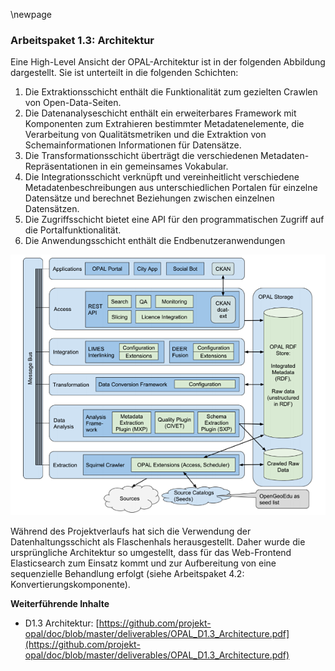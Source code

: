 \newpage

### Arbeitspaket 1.3: Architektur

Eine High-Level Ansicht der OPAL-Architektur ist in der folgenden Abbildung dargestellt. Sie ist unterteilt in die folgenden Schichten:

1. Die Extraktionsschicht enthält die Funktionalität zum gezielten Crawlen von Open-Data-Seiten.
2. Die Datenanalyseschicht enthält ein erweiterbares Framework mit Komponenten zum Extrahieren bestimmter Metadatenelemente, die Verarbeitung von Qualitätsmetriken und die Extraktion von Schemainformationen Informationen für Datensätze.
3. Die Transformationsschicht überträgt die verschiedenen Metadaten-Repräsentationen in ein gemeinsames Vokabular.
4. Die Integrationsschicht verknüpft und vereinheitlicht verschiedene Metadatenbeschreibungen aus unterschiedlichen Portalen für einzelne Datensätze und berechnet Beziehungen zwischen einzelnen Datensätzen.
5. Die Zugriffsschicht bietet eine API für den programmatischen Zugriff auf die Portalfunktionalität.
6. Die Anwendungsschicht enthält die Endbenutzeranwendungen

![](../Medien/AP1-3-ArchitekturUrspruenglich.png)

Während des Projektverlaufs hat sich die Verwendung der Datenhaltungsschicht als Flaschenhals herausgestellt. Daher wurde die ursprüngliche Architektur so umgestellt, dass für das Web-Frontend Elasticsearch zum Einsatz kommt und zur Aufbereitung von eine sequenzielle Behandlung erfolgt (siehe Arbeitspaket 4.2: Konvertierungskomponente).

**Weiterführende Inhalte**

* D1.3 Architektur: [https://github.com/projekt-opal/doc/blob/master/deliverables/OPAL_D1.3_Architecture.pdf](https://github.com/projekt-opal/doc/blob/master/deliverables/OPAL_D1.3_Architecture.pdf)

